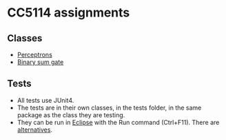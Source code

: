 # CC5114 assignments
## Classes
- [Perceptrons](CC5114/src/cl/cc5114/perceptron)
- [Binary sum gate](CC5114/src/cl/cc5114/binarySumGate)
## Tests
- All tests use JUnit4.
- The tests are in their own classes, in the tests folder, in the same package as the class they are testing.
- They can be run in [Eclipse](https://www.eclipse.org/home/) with the Run command (Ctrl+F11). There are [alternatives](https://github.com/junit-team/junit4/wiki/Test-runners).
